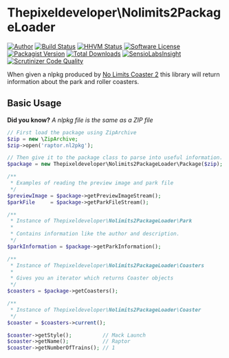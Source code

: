 Thepixeldeveloper\Nolimits2PackageLoader
=========================

[![Author](http://img.shields.io/badge/author-@colonelrosa-blue.svg)](https://twitter.com/colonelrosa)
[![Build Status](https://img.shields.io/travis/ThePixelDeveloper/Nolimits2PackageLoader/master.svg)](https://travis-ci.org/ThePixelDeveloper/Nolimits2PackageLoader)
[![HHVM Status](http://hhvm.h4cc.de/badge/ThePixelDeveloper/Nolimits2PackageLoader.png?style=flat)](http://hhvm.h4cc.de/package/thepixeldeveloper/nolimits2packageloader)
[![Software License](https://img.shields.io/badge/license-MIT-brightgreen.svg)](LICENSE)
[![Packagist Version](https://img.shields.io/packagist/v/ThePixelDeveloper/Nolimits2PackageLoader.svg)](https://packagist.org/packages/thepixeldeveloper/nolimits2packageloader)
[![Total Downloads](https://img.shields.io/packagist/dt/thepixeldeveloper/nolimits2packageloader.svg)](https://packagist.org/packages/thepixeldeveloper/nolimits2packageloader)
[![SensioLabsInsight](https://img.shields.io/sensiolabs/i/71e1a221-f477-4649-b63f-c61a055fa0be.svg)](https://insight.sensiolabs.com/projects/71e1a221-f477-4649-b63f-c61a055fa0be)
[![Scrutinizer Code Quality](https://scrutinizer-ci.com/g/thepixeldeveloper/nolimits2packageloader/badges/quality-score.png?b=master)](https://scrutinizer-ci.com/g/ThePixelDeveloper/Nolimits2PackageLoader/?branch=master)

When given a nlpkg produced by [No Limits Coaster 2](http://www.nolimitscoaster.com/) this library will return information about the park and roller coasters.

Basic Usage
-----

**Did you know?** _A nlpkg file is the same as a ZIP file_

``` php
// First load the package using ZipArchive
$zip = new \ZipArchive;
$zip->open('raptor.nl2pkg');

// Then give it to the package class to parse into useful information.
$package = new Thepixeldeveloper\Nolimits2PackageLoader\Package($zip);

/**
 * Examples of reading the preview image and park file
 */
$previewImage = $package->getPreviewImageStream();
$parkFile     = $package->getParkFileStream();

/**
 * Instance of Thepixeldeveloper\Nolimits2PackageLoader\Park
 *
 * Contains information like the author and description.
 */
$parkInformation = $package->getParkInformation();

/**
 * Instance of Thepixeldeveloper\Nolimits2PackageLoader\Coasters
 *
 * Gives you an iterator which returns Coaster objects
 */
$coasters = $package->getCoasters();

/**
 * Instance of Thepixeldeveloper\Nolimits2PackageLoader\Coaster
 */
$coaster = $coasters->current();

$coaster->getStyle();          // Mack Launch
$coaster->getName();           // Raptor
$coaster->getNumberOfTrains(); // 1
```
